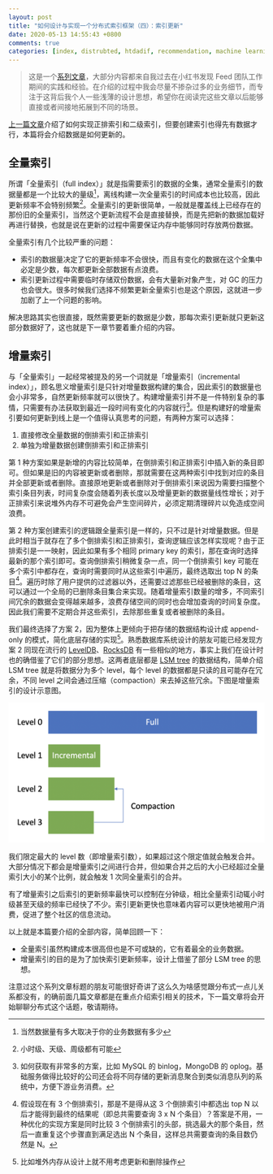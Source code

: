 ```yaml
---
layout: post
title: "如何设计与实现一个分布式索引框架（四）：索引更新"
date: 2020-05-13 14:55:43 +0800
comments: true
categories: [index, distrubted, htdadif, recommendation, machine learning]
---
```


> 这是一个[系列文章](/categories/htdadif/)，大部分内容都来自我过去在小红书发现 Feed 团队工作期间的实践和经验。在介绍的过程中我会尽量不掺杂过多的业务细节，而专注于这背后我个人一些浅薄的设计思想，希望你在阅读完这些文章以后能够直接或者间接地拓展到不同的场景。

[上一篇文章](/2020/04/24/how-to-design-a-distributed-index-framework-part-3/)介绍了如何实现正排索引和二级索引，但要创建索引也得先有数据才行，本篇将会介绍数据是如何更新的。

<!-- more -->

## 全量索引

所谓「全量索引（full index）」就是指需要索引的数据的全集，通常全量索引的数据量都是一个比较大的量级[^1]，离线构建一次全量索引的时间成本也比较高，因此更新频率不会特别频繁[^2]。全量索引的更新很简单，一般就是覆盖线上已经存在的那份旧的全量索引，当然这个更新流程不会是直接替换，而是先把新的数据加载好再进行替换，也就是说在更新的过程中需要保证内存中能够同时存放两份数据。

全量索引有几个比较严重的问题：

- 索引的数据量决定了它的更新频率不会很快，而且有变化的数据在这个全集中必定是少数，每次都更新全部数据有点浪费。
- 索引更新过程中需要临时存储双份数据，会有大量新对象产生，对 GC 的压力也会很大。很多时候我们选择不频繁更新全量索引也是这个原因，这就进一步加剧了上一个问题的影响。

解决思路其实也很直接，既然需要更新的数据是少数，那每次索引更新就只更新这部分数据好了，这也就是下一章节要着重介绍的内容。

## 增量索引

与「全量索引」一起经常被提及的另一个词就是「增量索引（incremental index）」，顾名思义增量索引是只针对增量数据构建的集合，因此索引的数据量也会小非常多，自然更新频率就可以很快了。构建增量索引并不是一件特别复杂的事情，只需要有办法获取到最近一段时间有变化的内容就行[^3]。但是构建好的增量索引要如何更新到线上是一个值得认真思考的问题，有两种方案可以选择：

1. 直接修改全量数据的倒排索引和正排索引
2. 单独为增量数据创建倒排索引和正排索引

第 1 种方案如果是新增的内容比较简单，在倒排索引和正排索引中插入新的条目即可。但如果是旧的内容被更新或者删除，那就需要在这两种索引中找到对应的条目并全部更新或者删除。直接原地更新或者删除对于倒排索引来说因为需要扫描整个索引条目列表，时间复杂度会随着列表长度以及增量更新的数据量线性增长；对于正排索引来说堆外内存不可避免会产生空间碎片，必须定期清理碎片以免造成空间浪费。

第 2 种方案创建索引的逻辑跟全量索引是一样的，只不过是针对增量数据。但是此时相当于就存在了多个倒排索引和正排索引，查询逻辑应该怎样实现呢？由于正排索引是一一映射，因此如果有多个相同 primary key 的索引，那在查询时选择最新的那个索引即可。查询倒排索引稍微复杂一点，同一个倒排索引 key 可能在多个索引中都存在，查询时需要同时从这些索引中遍历，最终选取出 top N 的条目[^4]。遍历时除了用户提供的过滤器以外，还需要过滤那些已经被删除的条目，这可以通过一个全局的已删除条目集合来实现。随着增量索引数量的增多，不同索引间冗余的数据会变得越来越多，浪费存储空间的同时也会增加查询的时间复杂度。因此我们需要不定期合并这些索引，去除那些重复或者被删除的条目。

我们最终选择了方案 2，因为整体上更倾向于把存储的数据结构设计成 append-only 的模式，简化底层存储的实现[^5]。熟悉数据库系统设计的朋友可能已经发现方案 2 同现在流行的 [LevelDB](https://github.com/google/leveldb)、[RocksDB](https://rocksdb.org) 有一些相似的地方，事实上我们在设计时也的确借鉴了它们的部分思想。这两者底层都是 [LSM tree](https://en.wikipedia.org/wiki/Log-structured_merge-tree) 的数据结构，简单介绍 LSM tree 就是将数据分为多个 level，每个 level 的数据都是只读的且可能存在冗余，不同 level 之间会通过压缩（compaction）来去掉这些冗余。下图是增量索引的设计示意图。

![incremental index design](/images/posts/incremental_index_design.png)

我们限定最大的 level 数（即增量索引数），如果超过这个限定值就会触发合并。大部分情况下都会是增量索引之间进行合并，但如果合并之后的大小已经超过全量索引大小的某个比例，就会触发 1 次同全量索引的合并。

有了增量索引之后索引的更新频率最快可以控制在分钟级，相比全量索引动辄小时级甚至天级的频率已经快了不少。索引更新更快也意味着内容可以更快地被用户消费，促进了整个社区的信息流动。

以上就是本篇要介绍的全部内容，简单回顾一下：

- 全量索引虽然构建成本很高但也是不可或缺的，它有着最全的业务数据。
- 增量索引的目的是为了加快索引更新频率，设计上借鉴了部分 LSM tree 的思想。

注意过这个系列文章标题的朋友可能很好奇讲了这么久为啥感觉跟分布式一点儿关系都没有，的确前面几篇文章都是在重点介绍索引相关的技术，下一篇文章将会开始聊聊分布式这个话题，敬请期待。

[^1]: 当然数据量有多大取决于你的业务数据有多少
[^2]: 小时级、天级、周级都有可能
[^3]: 如何获取有非常多的方案，比如 MySQL 的 binlog，MongoDB 的 oplog。基础服务做得比较好的公司还会将不同存储的更新消息聚合到类似消息队列的系统中，方便下游业务消费。
[^4]: 假设现在有 3 个倒排索引，那是不是得从这 3 个倒排索引中都选出 top N 以后才能得到最终的结果呢（即总共需要查询 3 x N 个条目）？答案是不用，一种优化的实现方案是同时比较 3 个倒排索引的头部，挑选最大的那个条目，然后一直重复这个步骤直到满足选出 N 个条目，这样总共需要查询的条目数仍然是 N。
[^5]: 比如堆外内存从设计上就不用考虑更新和删除操作

